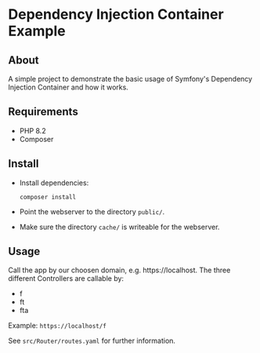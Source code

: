 # Dependency Injection Container Example

## About
A simple project to demonstrate the basic usage of Symfony's Dependency Injection Container and how it works.

## Requirements
- PHP 8.2
- Composer

## Install
- Install dependencies:
  ```
  composer install
  ```

- Point the webserver to the directory `public/`.
- Make sure the directory `cache/` is writeable for the webserver.

## Usage
Call the app by our choosen domain, e.g. https://localhost.
The three different Controllers are callable by:
- f
- ft
- fta
 
Example: `https://localhost/f`

See `src/Router/routes.yaml` for further information.

